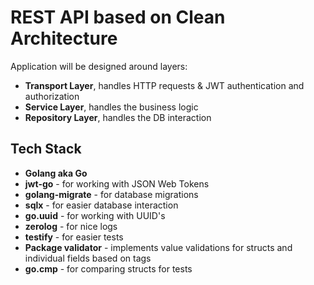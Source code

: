# REST API based on Clean Architecture

Application will be designed around layers:

- **Transport Layer**, handles HTTP requests & JWT authentication and authorization
- **Service Layer**, handles the business logic
- **Repository Layer**, handles the DB interaction

## Tech Stack

- **Golang aka Go**
- **jwt-go** - for working with JSON Web Tokens
- **golang-migrate** - for database migrations
- **sqlx** - for easier database interaction
- **go.uuid** - for working with UUID's
- **zerolog** - for nice logs
- **testify** - for easier tests
- **Package validator**   - implements value validations for structs and individual fields based on tags 
- **go.cmp** - for comparing structs for tests